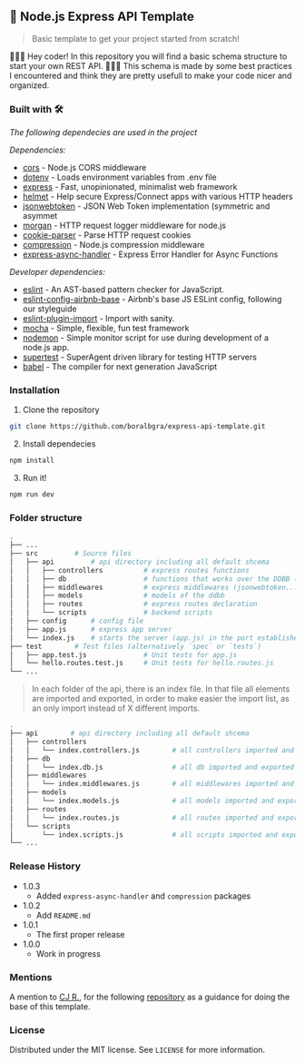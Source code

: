 ## 🚀 Node.js Express API Template
> Basic template to get your project started from scratch!


👨🏻‍💻 Hey coder! In this repository you will find a basic schema structure to start your own REST API. 👨🏻‍💻
This schema is made by some best practices I encountered and think they are pretty usefull to make your code nicer and organized.

### Built with 🛠️

_The following dependecies are used in the project_

_Dependencies:_
* [cors](https://www.npmjs.com/package/cors) - Node.js CORS middleware
* [dotenv](https://www.npmjs.com/package/dotenv) - Loads environment variables from .env file
* [express](https://www.npmjs.com/package/express) - Fast, unopinionated, minimalist web framework
* [helmet](https://www.npmjs.com/package/helmet) - Help secure Express/Connect apps with various HTTP headers
* [jsonwebtoken](https://www.npmjs.com/package/jsonwebtoken) - JSON Web Token implementation (symmetric and asymmet
* [morgan](https://www.npmjs.com/package/morgan) - HTTP request logger middleware for node.js
* [cookie-parser](https://www.npmjs.com/package/cookie-parser) - Parse HTTP request cookies
* [compression](https://www.npmjs.com/package/compression) - Node.js compression middleware
* [express-async-handler](https://www.npmjs.com/package/express-async-handler) - Express Error Handler for Async Functions

_Developer dependencies:_
* [eslint](https://www.npmjs.com/package/eslint) - An AST-based pattern checker for JavaScript.
* [eslint-config-airbnb-base](https://www.npmjs.com/package/eslint-config-airbnb-base) - Airbnb's base JS ESLint config, following our styleguide
* [eslint-plugin-import](https://www.npmjs.com/package/eslint-plugin-import) - Import with sanity.
* [mocha](https://www.npmjs.com/package/mocha) - Simple, flexible, fun test framework
* [nodemon](https://www.npmjs.com/package/nodemon) - Simple monitor script for use during development of a node.js app.
* [supertest](https://www.npmjs.com/package/supertest) - SuperAgent driven library for testing HTTP servers
* [babel](https://babeljs.io/) - The compiler for next generation JavaScript

### Installation
1. Clone the repository
```sh
git clone https://github.com/boralbgra/express-api-template.git
```
2. Install dependecies
```sh
npm install
```
3. Run it!
```sh
npm run dev
```
### Folder structure
```bash
.
├── ...
├── src         # Source files 
│   ├── api         # api directory including all default shcema
│   │   ├── controllers          # express routes functions 
│   │   ├── db                   # functions that works over the DDBB (updates, deletes, lists..)
│   │   ├── middlewares          # express middlewares (jsonwebtoken...)
│   │   ├── models               # models of the ddbb
│   │   ├── routes               # express routes declaration
│   │   └── scripts              # backend scripts
│   ├── config      # config file
│   ├── app.js      # express app server
│   └── index.js    # starts the server (app.js) in the port established or in a default port      
├── test        # Test files (alternatively `spec` or `tests`)
│   ├── app.test.js              # Unit tests for app.js
│   └── hello.routes.test.js     # Unit tests for hello.routes.js
└── ...
```

> In each folder of the api, there is an index file. In that file all elements are imported and exported, in order to make easier the import list, as an only import instead of X different imports.

```bash
.
├── api        # api directory including all default shcema
│   ├── controllers          
│   │   └── index.controllers.js        # all controllers imported and exported as one object
│   ├── db                   
│   │   └── index.db.js                 # all db imported and exported as one object
│   ├── middlewares          
│   │   └── index.middlewares.js        # all middlewares imported and exported as one object  
│   ├── models             
│   │   └── index.models.js             # all models imported and exported as one object  
│   ├── routes           
│   │   └── index.routes.js             # all routes imported and exported as one object  
│   └── scripts              
│       └── index.scripts.js            # all scripts imported and exported as one object  
└── ...
```

### Release History
* 1.0.3
    * Added `express-async-handler` and `compression` packages
* 1.0.2
    * Add `README.md`
* 1.0.1
    * The first proper release
* 1.0.0
    * Work in progress

### Mentions

A mention to [CJ R.](https://github.com/w3cj), for the following [repository](https://github.com/w3cj/express-api-starter) as a guidance for doing the base of this template. 


### License

Distributed under the MIT license. See ``LICENSE`` for more information.
